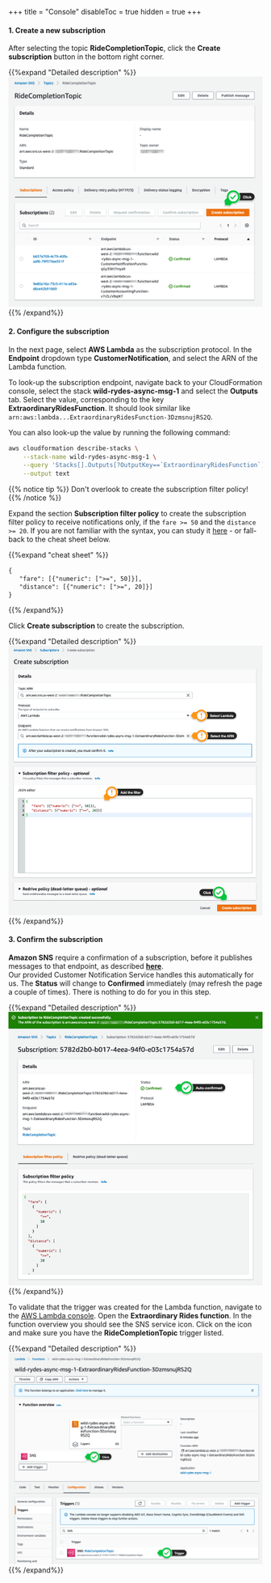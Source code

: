 +++
title = "Console"
disableToc = true
hidden = true
+++

#### 1. Create a new subscription

After selecting the topic **RideCompletionTopic**, click the **Create subscription** button in the bottom right corner.

{{%expand "Detailed description" %}}
![Step 1](step-1-console.png)
{{% /expand%}}

#### 2. Configure the subscription

In the next page, select **AWS Lambda** as the subscription protocol.  In the **Endpoint** dropdown type **CustomerNotification**, and select the ARN of the Lambda function.

To look-up the subscription endpoint, navigate back to your CloudFormation console, select the stack **wild-rydes-async-msg-1** and select the **Outputs** tab. Select the value, corresponding to the key **ExtraordinaryRidesFunction**. It should look similar like `arn:aws:lambda...ExtraordinaryRidesFunction-3DzmsnujRS2Q`.  

You can also look-up the value by running the following command:

```bash
aws cloudformation describe-stacks \
    --stack-name wild-rydes-async-msg-1 \
    --query 'Stacks[].Outputs[?OutputKey==`ExtraordinaryRidesFunction`].OutputValue' \
    --output text
```

{{% notice tip %}}
Don't overlook to create the subscription filter policy!
{{% /notice %}}

Expand the section **Subscription filter policy** to create the subscription filter policy to receive notifications only, if the `fare >= 50` and the `distance >= 20`. If you are not familiar with the syntax, you can study it [here](https://docs.aws.amazon.com/sns/latest/dg/sns-subscription-filter-policies.html) - or fall-back to the cheat sheet below.  

{{%expand "cheat sheet" %}}
```
{
   "fare": [{"numeric": [">=", 50]}],
   "distance": [{"numeric": [">=", 20]}]
}
```
{{% /expand%}}

Click **Create subscription** to create the subscription.

{{%expand "Detailed description" %}}
![Step 2](step-2-console.png)
{{% /expand%}}


#### 3. Confirm the subscription

**Amazon SNS** require a confirmation of a subscription, before it publishes messages to that endpoint, as described **[here](https://docs.aws.amazon.com/sns/latest/dg/sns-http-https-endpoint-as-subscriber.html#SendMessageToHttp.confirm)**.  
Our provided Customer Notification Service handles this automatically for us. The **Status** will change to **Confirmed** immediately (may refresh the page a couple of times). There is nothing to do for you in this step.  

{{%expand "Detailed description" %}}
![Step 3](step-3-console.png)
{{% /expand%}}

To validate that the trigger was created for the Lambda function, navigate to the [AWS Lambda console](https://console.aws.amazon.com/lambda/home?/functions). Open the **Extraordinary Rides function**. In the function overview you should see the SNS service icon. Click on the icon and make sure you have the **RideCompletionTopic** trigger listed.

{{%expand "Detailed description" %}}
![Step 4](step-4-console.png)
{{% /expand%}}